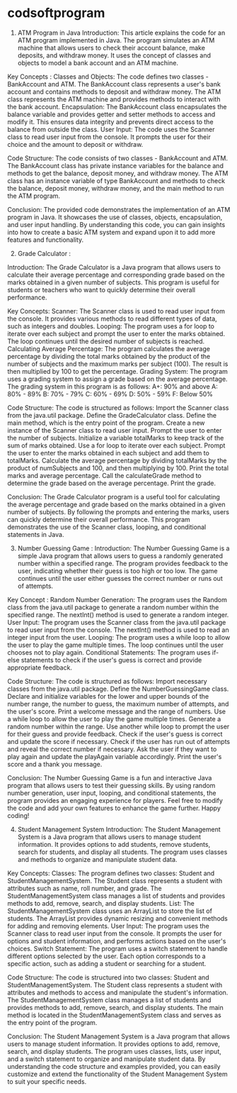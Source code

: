# codsoftprogram

1) ATM Program in Java
Introduction:
This article explains the code for an ATM program implemented in Java. The program simulates an ATM machine that allows users to check their account balance, make deposits, and withdraw money. It uses the concept of classes and objects to model a bank account and an ATM machine.

Key Concepts :
    Classes and Objects: The code defines two classes - BankAccount and ATM. The BankAccount class represents a user's bank account and contains methods to deposit and withdraw money. The ATM class represents the ATM machine and provides methods to interact with the bank account.
    Encapsulation: The BankAccount class encapsulates the balance variable and provides getter and setter methods to access and modify it. This ensures data integrity and prevents direct access to the balance from outside the class.
    User Input: The code uses the Scanner class to read user input from the console. It prompts the user for their choice and the amount to deposit or withdraw.

Code Structure:
The code consists of two classes - BankAccount and ATM. The BankAccount class has private instance variables for the balance and methods to get the balance, deposit money, and withdraw money. The ATM class has an instance variable of type BankAccount and methods to check the balance, deposit money, withdraw money, and the main method to run the ATM program.

Conclusion:
The provided code demonstrates the implementation of an ATM program in Java. It showcases the use of classes, objects, encapsulation, and user input handling. By understanding this code, you can gain insights into how to create a basic ATM system and expand upon it to add more features and functionality.

2) Grade Calculator :

Introduction:
The Grade Calculator is a Java program that allows users to calculate their average percentage and corresponding grade based on the marks obtained in a given number of subjects. This program is useful for students or teachers who want to quickly determine their overall performance.

Key Concepts:
    Scanner: The Scanner class is used to read user input from the console. It provides various methods to read different types of data, such as integers and doubles.
    Looping: The program uses a for loop to iterate over each subject and prompt the user to enter the marks obtained. The loop continues until the desired number of subjects is reached.
    Calculating Average Percentage: The program calculates the average percentage by dividing the total marks obtained by the product of the number of subjects and the maximum marks per subject (100). The result is then multiplied by 100 to get the percentage.
    Grading System: The program uses a grading system to assign a grade based on the average percentage. The grading system in this program is as follows:
        A+: 90% and above
        A: 80% - 89%
        B: 70% - 79%
        C: 60% - 69%
        D: 50% - 59%
        F: Below 50%

Code Structure:
The code is structured as follows:
    Import the Scanner class from the java.util package.
    Define the GradeCalculator class.
    Define the main method, which is the entry point of the program.
    Create a new instance of the Scanner class to read user input.
    Prompt the user to enter the number of subjects.
    Initialize a variable totalMarks to keep track of the sum of marks obtained.
    Use a for loop to iterate over each subject.
    Prompt the user to enter the marks obtained in each subject and add them to totalMarks.
    Calculate the average percentage by dividing totalMarks by the product of numSubjects and 100, and then multiplying by 100.
    Print the total marks and average percentage.
    Call the calculateGrade method to determine the grade based on the average percentage.
    Print the grade.

Conclusion:
The Grade Calculator program is a useful tool for calculating the average percentage and grade based on the marks obtained in a given number of subjects. By following the prompts and entering the marks, users can quickly determine their overall performance. This program demonstrates the use of the Scanner class, looping, and conditional statements in Java.

3) Number Guessing Game :
Introduction:
The Number Guessing Game is a simple Java program that allows users to guess a randomly generated number within a specified range. The program provides feedback to the user, indicating whether their guess is too high or too low. The game continues until the user either guesses the correct number or runs out of attempts.

Key Concept :
    Random Number Generation: The program uses the Random class from the java.util package to generate a random number within the specified range. The nextInt() method is used to generate a random integer.
    User Input: The program uses the Scanner class from the java.util package to read user input from the console. The nextInt() method is used to read an integer input from the user.
    Looping: The program uses a while loop to allow the user to play the game multiple times. The loop continues until the user chooses not to play again.
    Conditional Statements: The program uses if-else statements to check if the user's guess is correct and provide appropriate feedback.

Code Structure:
The code is structured as follows:
    Import necessary classes from the java.util package.
    Define the NumberGuessingGame class.
    Declare and initialize variables for the lower and upper bounds of the number range, the number to guess, the maximum number of attempts, and the user's score.
    Print a welcome message and the range of numbers.
    Use a while loop to allow the user to play the game multiple times.
    Generate a random number within the range.
    Use another while loop to prompt the user for their guess and provide feedback.
    Check if the user's guess is correct and update the score if necessary.
    Check if the user has run out of attempts and reveal the correct number if necessary.
    Ask the user if they want to play again and update the playAgain variable accordingly.
    Print the user's score and a thank you message.

Conclusion:
The Number Guessing Game is a fun and interactive Java program that allows users to test their guessing skills. By using random number generation, user input, looping, and conditional statements, the program provides an engaging experience for players. Feel free to modify the code and add your own features to enhance the game further. Happy coding!

4) Student Management System
Introduction:
The Student Management System is a Java program that allows users to manage student information. It provides options to add students, remove students, search for students, and display all students. The program uses classes and methods to organize and manipulate student data.

Key Concepts:
    Classes: The program defines two classes: Student and StudentManagementSystem. The Student class represents a student with attributes such as name, roll number, and grade. The StudentManagementSystem class manages a list of students and provides methods to add, remove, search, and display students.
    List: The StudentManagementSystem class uses an ArrayList to store the list of students. The ArrayList provides dynamic resizing and convenient methods for adding and removing elements.
    User Input: The program uses the Scanner class to read user input from the console. It prompts the user for options and student information, and performs actions based on the user's choices.
    Switch Statement: The program uses a switch statement to handle different options selected by the user. Each option corresponds to a specific action, such as adding a student or searching for a student.

Code Structure:
The code is structured into two classes: Student and StudentManagementSystem. The Student class represents a student with attributes and methods to access and manipulate the student's information. The StudentManagementSystem class manages a list of students and provides methods to add, remove, search, and display students. The main method is located in the StudentManagementSystem class and serves as the entry point of the program.

Conclusion:
The Student Management System is a Java program that allows users to manage student information. It provides options to add, remove, search, and display students. The program uses classes, lists, user input, and a switch statement to organize and manipulate student data. By understanding the code structure and examples provided, you can easily customize and extend the functionality of the Student Management System to suit your specific needs.
